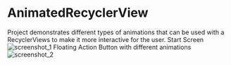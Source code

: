 # AnimatedRecyclerView
Project demonstrates different types of animations that can be used with a RecyclerViews to make it more interactive for the user.
Start Screen
![screenshot_1](https://user-images.githubusercontent.com/31159892/44617017-039e1100-a879-11e8-90e6-1ab96f7d70f6.png)
Floating Action Button with different animations
![screenshot_2](https://user-images.githubusercontent.com/31159892/44617023-229ca300-a879-11e8-9729-1fa9e1db8988.png)
